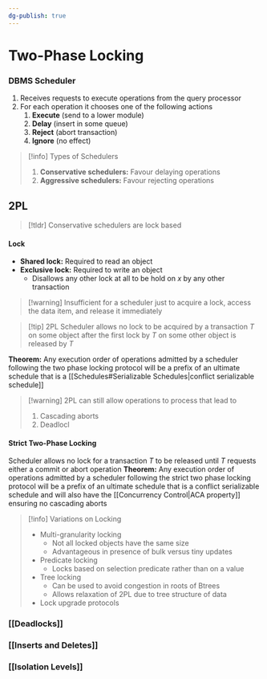 ```yaml
---
dg-publish: true
---
```

# Two-Phase Locking
### DBMS Scheduler
1. Receives requests to execute operations from the query processor
2. For each operation it chooses one of the following actions
	1. **Execute** (send to a lower module)
	2. **Delay** (insert in some queue)
	3. **Reject** (abort transaction)
	4. **Ignore** (no effect)


> [!info] Types of Schedulers
> 1. **Conservative schedulers:** Favour delaying operations
> 2. **Aggressive schedulers:** Favour rejecting operations

## 2PL

> [!tldr] Conservative schedulers are lock based

#### Lock
* **Shared lock:** Required to read an object
* **Exclusive lock:** Required to write an object
	* Disallows any other lock at all to be hold on $x$ by any other transaction

> [!warning] Insufficient for a scheduler just to acquire a lock, access the data item, and release it immediately


> [!tip] 2PL
> Scheduler allows no lock to be acquired by a transaction $T$ on some object after the first lock by $T$ on some other object is released by $T$

**Theorem:** Any execution order of operations admitted by a scheduler following the two phase locking protocol will be a prefix of an ultimate schedule that is a [[Schedules#Serializable Schedules|conflict serializable schedule]] 


> [!warning] 2PL can still allow operations to process that lead to 
> 1. Cascading aborts
> 2. Deadlocl

#### Strict Two-Phase Locking
Scheduler allows no lock for a transaction $T$ to be released until $T$ requests either a commit or abort operation
**Theorem:** Any execution order of operations admitted by a scheduler following the strict two phase locking protocol will be a prefix of an ultimate schedule that is a conflict serializable schedule and will also have the [[Concurrency Control|ACA property]] ensuring no cascading aborts


> [!info] Variations on Locking
> * Multi-granularity locking
> 	* Not all locked objects have the same size
> 	* Advantageous in presence of bulk versus tiny updates
> * Predicate locking
> 	* Locks based on selection predicate rather than on a value
> * Tree locking
> 	* Can be used to avoid congestion in roots of Btrees
> 	* Allows relaxation of 2PL due to tree structure of data
> * Lock upgrade protocols

### [[Deadlocks]]
### [[Inserts and Deletes]]
### [[Isolation Levels]]

